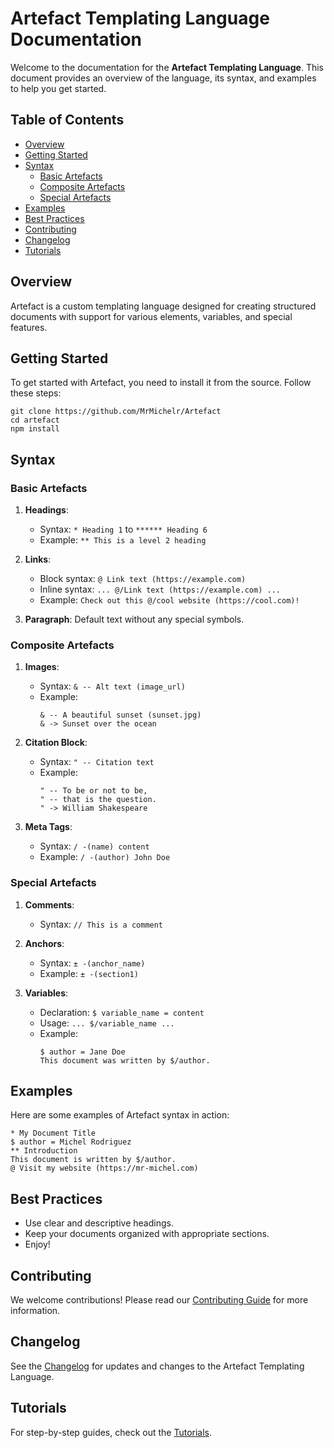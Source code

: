 
# Artefact Templating Language Documentation

Welcome to the documentation for the **Artefact Templating Language**. This document provides an overview of the language, its syntax, and examples to help you get started.

## Table of Contents

- [Overview](#overview)
- [Getting Started](#getting-started)
- [Syntax](#syntax)
  - [Basic Artefacts](#basic-artefacts)
  - [Composite Artefacts](#composite-artefacts)
  - [Special Artefacts](#special-artefacts)
- [Examples](#examples)
- [Best Practices](#best-practices)
- [Contributing](#contributing)
- [Changelog](#changelog)
- [Tutorials](#tutorials)

## Overview

Artefact is a custom templating language designed for creating structured documents with support for various elements, variables, and special features.

## Getting Started

To get started with Artefact, you need to install it from the source. Follow these steps:

```shell
git clone https://github.com/MrMichelr/Artefact
cd artefact
npm install
```


## Syntax

### Basic Artefacts

1. **Headings**:

   - Syntax: `* Heading 1` to `****** Heading 6`
   - Example: `** This is a level 2 heading`
2. **Links**:

   - Block syntax: `@ Link text (https://example.com)`
   - Inline syntax: `... @/Link text (https://example.com) ...`
   - Example: `Check out this @/cool website (https://cool.com)!`
3. **Paragraph**: Default text without any special symbols.

### Composite Artefacts

1. **Images**:

   - Syntax: `& -- Alt text (image_url)`
   - Example:
     ```
     & -- A beautiful sunset (sunset.jpg)
     & -> Sunset over the ocean
     ```
2. **Citation Block**:

   - Syntax: `" -- Citation text`
   - Example:
     ```
     " -- To be or not to be, 
     " -- that is the question.
     " -> William Shakespeare
     ```
3. **Meta Tags**:

   - Syntax: `/ -(name) content`
   - Example: `/ -(author) John Doe`

### Special Artefacts

1. **Comments**:

   - Syntax: `// This is a comment`
2. **Anchors**:

   - Syntax: `± -(anchor_name)`
   - Example: `± -(section1)`
3. **Variables**:

   - Declaration: `$ variable_name = content`
   - Usage: `... $/variable_name ...`
   - Example:
     ```
     $ author = Jane Doe
     This document was written by $/author.
     ```

## Examples

Here are some examples of Artefact syntax in action:

```
* My Document Title
$ author = Michel Rodriguez
** Introduction
This document is written by $/author.
@ Visit my website (https://mr-michel.com)
```


## Best Practices

- Use clear and descriptive headings.
- Keep your documents organized with appropriate sections.
- Enjoy!

## Contributing

We welcome contributions! Please read our [Contributing Guide](CONTRIBUTING.md) for more information.

## Changelog

See the [Changelog](CHANGELOG.md) for updates and changes to the Artefact Templating Language.

## Tutorials

For step-by-step guides, check out the [Tutorials](TUTORIALS.md).
